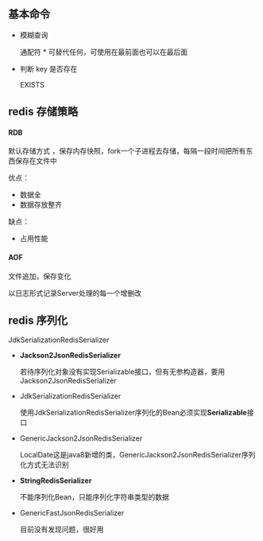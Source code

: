 ## 基本命令

* 模糊查询

  通配符 \* 可替代任何，可使用在最前面也可以在最后面

* 判断 key 是否存在

  EXISTS

## redis 存储策略

#### RDB

默认存储方式 ，保存内存快照，fork一个子进程去存储，每隔一段时间把所有东西保存在文件中

优点：

- 数据全
- 数据存放整齐

缺点：

- 占用性能

#### AOF

文件追加，保存变化

以日志形式记录Server处理的每一个增删改

## redis 序列化

JdkSerializationRedisSerializer

* **Jackson2JsonRedisSerializer**

  若待序列化对象没有实现Serializable接口，但有无参构造器，要用Jackson2JsonRedisSerializer

* JdkSerializationRedisSerializer

  使用JdkSerializationRedisSerializer序列化的Bean必须实现**Serializable**接口

* GenericJackson2JsonRedisSerializer

  LocalDate这是java8新增的类，GenericJackson2JsonRedisSerializer序列化方式无法识别

* **StringRedisSerializer**

  不能序列化Bean，只能序列化字符串类型的数据

* GenericFastJsonRedisSerializer

  目前没有发现问题，很好用